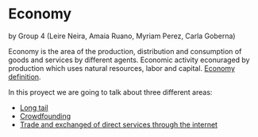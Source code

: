 # Economy

by Group 4 (Leire Neira, Amaia Ruano, Myriam Perez, Carla Goberna)

Economy is the area of the production, distribution and consumption of goods and services by different agents. Economic activity econuraged by production which uses natural resources, labor and capital. [Economy definition](https://www.investopedia.com/terms/e/economy.asp).

In this proyect we are going to talk about three different areas:

- [Long tail](long-tail.md)
- [Crowdfounding](crowdfunding.md)
- [Trade and exchanged of direct services through the internet](trade-exchange-direct.md)